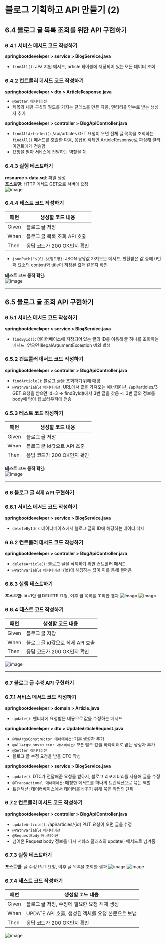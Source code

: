 # 블로그 기획하고 API 만들기 (2)

## 6.4 블로그 글 목록 조회를 위한 API 구현하기
### 6.4.1 서비스 메서드 코드 작성하기
**springbootdeveloper > service > BlogService.java**
- `findAll()`: JPA 지원 메서드, article 테이블에 저장되어 있는 모든 데이터 조회
  
### 6.4.2 컨트롤러 메서드 코드 작성하기
**springbootdeveloper > dto > ArticleResponse.java**
- `@Getter 애너테이션`
- 제목과 내용 구성의 필드를 가지는 클래스를 만든 다음, 엔티티를 인수로 받는 생성자 추가  

**springbootdeveloper > controller > BlogApiController.java**
- `findAllArticles()`: /api/articles GET 요청이 오면 전체 글 목록을 조회하는 `findAll()` 메서드를 호출한 다음, 응답용 객체인 ArticleResponse로 파싱해 클라이언트에게 전송함 
- 요청을 받아 서비스에 전달하는 역할을 함 

### 6.4.3 실행 테스트하기
**resource > data.sql**: 파일 생성  
**포스트맨**: HTTP 메서드 GET으로 서버에 요청  
![image](https://github.com/gkdudans/efub4-springboot3-developer-study/assets/124586544/75c3229a-54d4-46d1-8556-8a12a62e148c)

### 6.4.4 테스트 코드 작성하기  
| 패턴 | 생성할 코드 내용  |  
| --- | --- |
| Given | 블로그 글 저장
| When | 블로그 글 목록 조회 API 호출
| Then | 응답 코드가 200 OK인지 확인 
- `jsonPath("$[0].${필드명}`: JSON 응답값 가져오는 메서드, 반환받은 값 중에 0번째 요소의 content와 title이 저장된 값과 같은지 확인 

**테스트 코드 동작 확인**:  
![image](https://github.com/gkdudans/efub4-springboot3-developer-study/assets/124586544/7fb41ca4-3190-43c0-bf3c-e03a44985915)



---

## 6.5 블로그 글 조회 API 구현하기
### 6.5.1 서비스 메서드 코드 작성하기
**springbootdeveloper > service > BlogService.java**
- `findById()`: 데이터베이스에 저장되어 있는 글의 ID를 이용해 글 하나를 조회하는 메서드, 없으면 IllegalArgumentException 예외 발생
      
### 6.5.2 컨트롤러 메서드 코드 작성하기
**springbootdeveloper > controller > BlogApiController.java**
- `findArticle()`: 블로그 글을 조회하기 위해 매핑
- `@PathVariable 애너테이션`: URL에서 값을 가져오는 애너테이션, /api/articles/3 GET 요청을 받으면 id=3 -> findById()에서 3번 글을 찾음 -> 3번 글의 정보를 body에 담아 웹 브라우저에 전송
  
### 6.5.3 테스트 코드 작성하기
| 패턴 | 생성할 코드 내용  |  
| --- | --- |
| Given | 블로그 글 저장
| When | 블로그 글 id값으로 API 호출
| Then | 응답 코드가 200 OK인지 확인  

**테스트 코드 동작 확인**:  
![image](https://github.com/gkdudans/efub4-springboot3-developer-study/assets/124586544/62dab1cc-ebf8-4e5f-b9cb-67078f8b57f9)


---

### 6.6 블로그 글 삭제 API 구현하기
### 6.6.1 서비스 메서드 코드 작성하기
**springbootdeveloper > service > BlogService.java**
- `deleteById()`: 데이터베이스에서 블로그 글의 ID에 해당하는 데이터 삭제 

### 6.6.2 컨트롤러 메서드 코드 작성하기
**springbootdeveloper > controller > BlogApiController.java**
- `deleteArticle()`: 블로그 글을 삭제하기 위한 컨트롤러 메서드 
- `@PathVariable 애너테이션`: {id}에 해당하는 값이 이를 통해 들어옴 
  
### 6.6.3 실행 테스트하기
**포스트맨**: id=1인 글 DELETE 요청, 이후 글 목록을 조회한 결과 
![image](https://github.com/gkdudans/efub4-springboot3-developer-study/assets/124586544/1c7d646b-02b3-43c6-8152-d5b03d853d6e)
![image](https://github.com/gkdudans/efub4-springboot3-developer-study/assets/124586544/914abcd2-c6bf-4fad-8789-ee0206126c31)

### 6.6.4 테스트 코드 작성하기  
| 패턴 | 생성할 코드 내용  |  
| --- | --- |
| Given | 블로그 글 저장
| When | 블로그 글 id값으로 삭제 API 호출
| Then | 응답 코드가 200 OK인지 확인  

![image](https://github.com/gkdudans/efub4-springboot3-developer-study/assets/124586544/4d1dbf6f-bd75-495d-bade-4b0eb4dd7e4a)

---

### 6.7 블로그 글 수정 API 구현하기
### 6.7.1 서비스 메서드 코드 작성하기
**springbootdeveloper > domain > Article.java**
- `update()`: 엔티티에 요청받은 내용으로 값을 수정하는 메서드  

**springbootdeveloper > dto > UpdateArticleRequest.java**
- `@NoArgsConstructor 애너테이션`: 기본 생성자 추가 
- `@AllArgsConstructor 애너테이션`: 모든 필드 값을 파라미터로 받는 생성자 추가 
- `@Getter 애너테이션`
- 블로그 글 수정 요청을 받을 DTO 작성 
  
**springbootdeveloper > service > BlogService.java**
- `update()`: DTO가 전달해준 요청을 받아서, 블로그 리포지터리를 사용해 글을 수정 
- `@Transactional 애너테이션`: 매칭한 메서드를 하나의 트랜잭션으로 묶는 역할
- 트랜잭션: 데이터베이스에서 데이터를 바꾸기 위해 묶은 작업의 단위

### 6.7.2 컨트롤러 메서드 코드 작성하기
**springbootdeveloper > controller > BlogApiController.java**
- `updateArticle()`: /api/articles/{id} PUT 요청이 오면 글을 수정 
- `@PathVariable 애너테이션`
- `@RequestBody 애너테이션`
- 넘어온 Request body 정보를 다시 서비스 클래스의 update() 메서드로 넘겨줌 

  
### 6.7.3 실행 테스트하기
**포스트맨**: 글 수정 PUT 요청, 이후 글 목록을 조회한 결과 
![image](https://github.com/gkdudans/efub4-springboot3-developer-study/assets/124586544/85bb5026-5751-437d-9938-d7df2037ca78)
![image](https://github.com/gkdudans/efub4-springboot3-developer-study/assets/124586544/51049208-a83f-418f-8c5e-75014445d5dd)
### 6.7.4 테스트 코드 작성하기
| 패턴 | 생성할 코드 내용  |  
| --- | --- |
| Given | 블로그 글 저장, 수정에 필요한 요청 객체 생성
| When | UPDATE API 호출, 생성된 객체를 요청 본문으로 보냄 
| Then | 응답 코드가 200 OK인지 확인  

![image](https://github.com/gkdudans/efub4-springboot3-developer-study/assets/124586544/30275584-9069-420a-b5be-582ede301c80)
